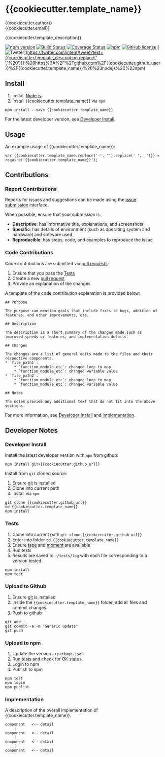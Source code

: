 # {{cookiecutter.template_name}}

{{cookiecutter.author}}  
{{cookiecutter.email}}  

{{cookiecutter.template_description}}

[![npm version](https://badge.fury.io/js/{{cookiecutter.template_name}}.svg)](https://badge.fury.io/js/{{cookiecutter.template_name}})
[![Build Status](https://travis-ci.org/rrwen/{{cookiecutter.github_short}}.svg?branch=master)](https://travis-ci.org/{{cookiecutter.github_short}})
[![Coverage Status](https://coveralls.io/repos/github/{{cookiecutter.github_short}}/badge.svg?branch=master)](https://coveralls.io/github/{{cookiecutter.github_short}}?branch=master)
[![npm](https://img.shields.io/npm/dt/{{cookiecutter.template_name}}.svg)](https://www.npmjs.com/package/{{cookiecutter.template_name}})
[![GitHub license](https://img.shields.io/github/license/{{cookiecutter.github_short}}.svg)](https://github.com/{{cookiecutter.github_short}}/blob/master/LICENSE)
[![Twitter](https://img.shields.io/twitter/url/https/github.com/{{cookiecutter.github_short}}.svg?style=social)](https://twitter.com/intent/tweet?text={{cookiecutter.template_description.replace(' ','%20')}}:%20https%3A%2F%2Fgithub.com%2F{{cookiecutter.github_user}}%2F{{cookiecutter.template_name}}%20%23nodejs%20%23npm)

## Install

1. Install [Node.js](https://nodejs.org/en/)
2. Install [{{cookiecutter.template_name}}](https://www.npmjs.com/package/{{cookiecutter.template_name}}) via `npm`

```
npm install --save {{cookiecutter.template_name}}
```

For the latest developer version, see [Developer Install](#developer-install).

## Usage

An example usage of {{cookiecutter.template_name}}:

```
var {{cookiecutter.template_name.replace('-', '').replace(' ', '')}} = require('{{cookiecutter.template_name}}');
```

## Contributions

### Report Contributions

Reports for issues and suggestions can be made using the [issue submission]({{cookiecutter.github_url}}/issues) interface.

When possible, ensure that your submission is:

* **Descriptive**: has informative title, explanations, and screenshots
* **Specific**: has details of environment (such as operating system and hardware) and software used
* **Reproducible**: has steps, code, and examples to reproduce the issue

### Code Contributions

Code contributions are submitted via [pull requests](https://help.github.com/articles/about-pull-requests/):

1. Ensure that you pass the [Tests](#tests)
2. Create a new [pull request]({{cookiecutter.github_url}}/pulls)
3. Provide an explanation of the changes

A template of the code contribution explanation is provided below:

```
## Purpose

The purpose can mention goals that include fixes to bugs, addition of features, and other improvements, etc.

## Description

The description is a short summary of the changes made such as improved speeds or features, and implementation details.

## Changes

The changes are a list of general edits made to the files and their respective components.
* `file_path1`:
    * `function_module_etc`: changed loop to map
    * `function_module_etc`: changed variable value
* `file_path2`:
    * `function_module_etc`: changed loop to map
    * `function_module_etc`: changed variable value

## Notes

The notes provide any additional text that do not fit into the above sections.
```

For more information, see [Developer Install](#developer-install) and [Implementation](#implementation).

## Developer Notes

### Developer Install

Install the latest developer version with `npm` from github:

```
npm install git+{{cookiecutter.github_url}}
```
  
Install from `git` cloned source:

1. Ensure [git](https://git-scm.com/) is installed
2. Clone into current path
3. Install via `npm`

```
git clone {{cookiecutter.github_url}}
cd {{cookiecutter.template_name}}
npm install
```

### Tests

1. Clone into current path `git clone {{cookiecutter.github_url}}`
2. Enter into folder `cd {{cookiecutter.template_name}}`
3. Ensure [tape](https://www.npmjs.com/package/tape) and [moment](https://www.npmjs.com/package/moment) are available
4. Run tests
5. Results are saved to `./tests/log` with each file corresponding to a version tested

```
npm install
npm test
```

### Upload to Github

1. Ensure [git](https://git-scm.com/) is installed
2. Inside the `{{cookiecutter.template_name}}` folder, add all files and commit changes
3. Push to github

```
git add .
git commit -a -m "Generic update"
git push
```

### Upload to npm

1. Update the version in `package.json`
2. Run tests and check for OK status
3. Login to npm
4. Publish to npm

```
npm test
npm login
npm publish
```

### Implementation

A description of the overall implementation of {{cookiecutter.template_name}}.

```
component   <-- detail
    |
component   <-- detail
    |
component   <-- detail
    |
component   <-- detail
```
